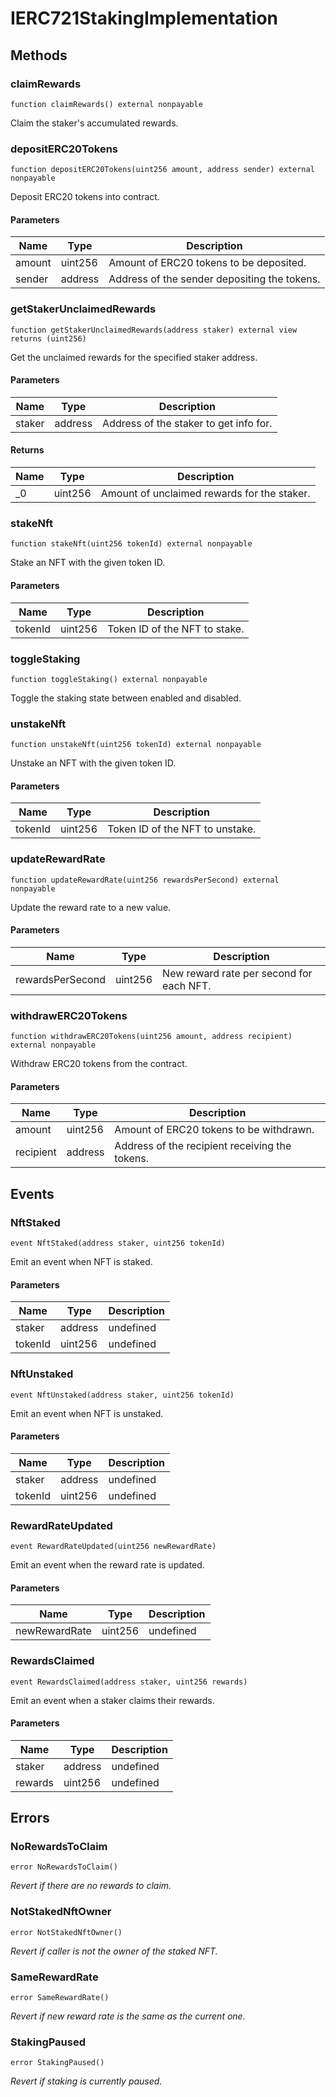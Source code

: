 # IERC721StakingImplementation









## Methods

### claimRewards

```solidity
function claimRewards() external nonpayable
```

Claim the staker&#39;s accumulated rewards.




### depositERC20Tokens

```solidity
function depositERC20Tokens(uint256 amount, address sender) external nonpayable
```

Deposit ERC20 tokens into contract.



#### Parameters

| Name | Type | Description |
|---|---|---|
| amount | uint256 | Amount of ERC20 tokens to be deposited. |
| sender | address | Address of the sender depositing the tokens. |

### getStakerUnclaimedRewards

```solidity
function getStakerUnclaimedRewards(address staker) external view returns (uint256)
```

Get the unclaimed rewards for the specified staker address.



#### Parameters

| Name | Type | Description |
|---|---|---|
| staker | address | Address of the staker to get info for. |

#### Returns

| Name | Type | Description |
|---|---|---|
| _0 | uint256 | Amount of unclaimed rewards for the staker. |

### stakeNft

```solidity
function stakeNft(uint256 tokenId) external nonpayable
```

Stake an NFT with the given token ID.



#### Parameters

| Name | Type | Description |
|---|---|---|
| tokenId | uint256 | Token ID of the NFT to stake. |

### toggleStaking

```solidity
function toggleStaking() external nonpayable
```

Toggle the staking state between enabled and disabled.




### unstakeNft

```solidity
function unstakeNft(uint256 tokenId) external nonpayable
```

Unstake an NFT with the given token ID.



#### Parameters

| Name | Type | Description |
|---|---|---|
| tokenId | uint256 | Token ID of the NFT to unstake. |

### updateRewardRate

```solidity
function updateRewardRate(uint256 rewardsPerSecond) external nonpayable
```

Update the reward rate to a new value.



#### Parameters

| Name | Type | Description |
|---|---|---|
| rewardsPerSecond | uint256 | New reward rate per second for each NFT. |

### withdrawERC20Tokens

```solidity
function withdrawERC20Tokens(uint256 amount, address recipient) external nonpayable
```

Withdraw ERC20 tokens from the contract.



#### Parameters

| Name | Type | Description |
|---|---|---|
| amount | uint256 | Amount of ERC20 tokens to be withdrawn. |
| recipient | address | Address of the recipient receiving the tokens. |



## Events

### NftStaked

```solidity
event NftStaked(address staker, uint256 tokenId)
```

Emit an event when NFT is staked.



#### Parameters

| Name | Type | Description |
|---|---|---|
| staker  | address | undefined |
| tokenId  | uint256 | undefined |

### NftUnstaked

```solidity
event NftUnstaked(address staker, uint256 tokenId)
```

Emit an event when NFT is unstaked.



#### Parameters

| Name | Type | Description |
|---|---|---|
| staker  | address | undefined |
| tokenId  | uint256 | undefined |

### RewardRateUpdated

```solidity
event RewardRateUpdated(uint256 newRewardRate)
```

Emit an event when the reward rate is updated.



#### Parameters

| Name | Type | Description |
|---|---|---|
| newRewardRate  | uint256 | undefined |

### RewardsClaimed

```solidity
event RewardsClaimed(address staker, uint256 rewards)
```

Emit an event when a staker claims their rewards.



#### Parameters

| Name | Type | Description |
|---|---|---|
| staker  | address | undefined |
| rewards  | uint256 | undefined |



## Errors

### NoRewardsToClaim

```solidity
error NoRewardsToClaim()
```



*Revert if there are no rewards to claim.*


### NotStakedNftOwner

```solidity
error NotStakedNftOwner()
```



*Revert if caller is not the owner of the staked NFT.*


### SameRewardRate

```solidity
error SameRewardRate()
```



*Revert if new reward rate is the same as the current one.*


### StakingPaused

```solidity
error StakingPaused()
```



*Revert if staking is currently paused.*



